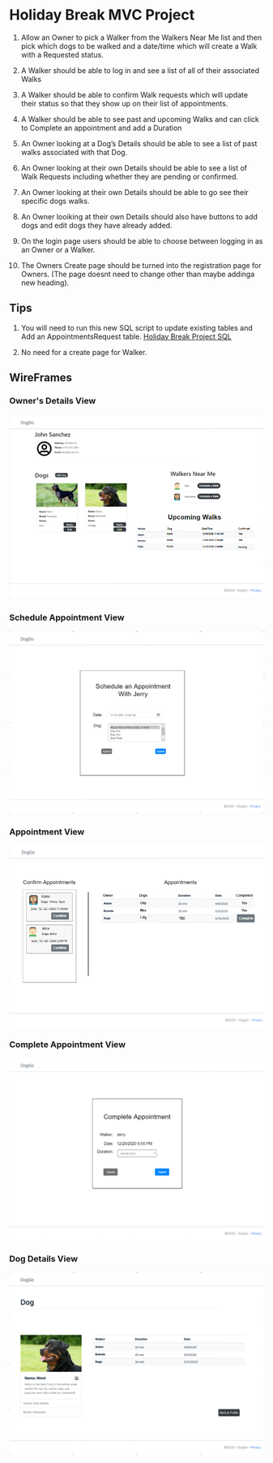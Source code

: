 # Holiday Break MVC Project

1. Allow an Owner to pick a Walker from the Walkers Near Me list and then pick which dogs to be walked and a date/time which will create a Walk with a Requested status.

2. A Walker should be able to log in and see a list of all of their associated Walks

3. A Walker should be able to confirm Walk requests which will update their status so that they show up on their list of appointments.

4. A Walker should be able to see past and upcoming Walks and can click to Complete an appointment and add a Duration

5. An Owner looking at a Dog’s Details should be able to see a list of past walks associated with that Dog.

6. An Owner looking at their own Details should be able to see a list of Walk Requests including whether they are pending or confirmed.

7. An Owner looking at their own Details should be able to go see their specific dogs walks.

8. An Owner looiking at their own Details should also have buttons to add dogs and edit dogs they have already added.

9. On the login page users should be able to choose between logging in as an Owner or a Walker.

10. The Owners Create page should be turned into the registration page for Owners. (The page doesnt need to change other than maybe addinga new heading).

## Tips 

1. You will need to run this new SQL script to update existing tables and Add an AppointmentsRequest table.
[Holiday Break Project SQL](assets/DogWalkerHolidayProject.sql)

2. No need for a create page for Walker.

## WireFrames

### Owner's Details View

![Owner's Details View](images/OwnerDetailsPage.PNG)

### Schedule Appointment View

![Schedule Appointment View](images/ScheduleAppointment.PNG)

### Appointment View

![Appointment View](images/AppointmentView.PNG)

### Complete Appointment View

![Complete Appointment View](images/CompleteAppointment.PNG)

### Dog Details View

![Dog Details View](images/DogDetails.PNG)